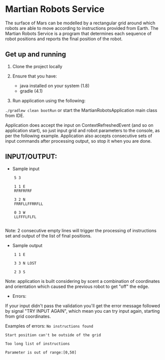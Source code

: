# Martian Robots Service

The surface of Mars can be modelled by a rectangular grid around which robots are able to move according to instructions provided from Earth. The Martian Robots Service is a program that determines each sequence of robot positions and reports the final position of the robot.                                                                     

## Get up and running

1. Clone the project locally

2. Ensure that you have:
   * java installed on your system (1.8)
   * gradle (4.1)

3. Run application using the following:

``` ./gradlew clean bootRun ``` or start the MartianRobotsApplication main class from IDE.

Application does accept the input on ContextRefreshedEvent (and so on application start), so just input grid and robot parameters to the console, as per the following example. 
Application also accepts consecutive sets of input commands after processing output, so stop it when you are done.

## INPUT/OUTPUT:

* Sample input

```
    5 3

    1 1 E
    RFRFRFRF

    3 2 N
    FRRFLLFFRRFLL

    0 3 W
    LLFFFLFLFL


```
Note: 2 consecutive empty lines will trigger the processing of instructions set and output of the list of final positions.

* Sample output

```
    1 1 E

    3 3 N LOST

    2 3 S
```

Note: application is built considering by scent a combination of coordinates and orientation which caused the previous robot to get "off" the edge. 

* Errors:

If your input didn't pass the validation you'll get the error message followed by signal "TRY INPUT AGAIN",
which mean you can try input again, starting from grid coordinates.

Examples of errors:
``` No instructions found ```

```Start position can't be outside of the grid```

```Too long list of instructions```
      
```Parameter is out of range:[0,50]```